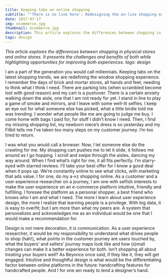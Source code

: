 ```yaml
---
title: Keeping tabs on online shopping
subtitle: "'There is no line here': Redesigning the on-line shopping experience"
date: 2017-07-17
img: ecommerce.jpg
thumbnail: ecommerce.jpg
description: This article explores the differences between shopping in physical stores and online stores. It presents the challenges and benefits of both while highlighting opportunities for improving both experiences.
tags: design
---
```


_This article explores the differences between shopping in physical stores and online stores. It presents the challenges and benefits of both while highlighting opportunities for improving both experiences.
tags: design_


I am a part of the generation you would call millennials. Keeping tabs on the latest shopping trends, we are redefining the window shopping experience. I remember the days of brick and mortar stores, all hands and feet, needing to think what I think I need. There are parking lots (when scrambled become lost with good reason) and my cart is a pushover. There is a certain anxiety walking down the aisle, one that I am not ready for yet. I stand in line to play a game of smoke and mirrors, and I leave with some well-lit selfies. I keep an eye out for what someone else has picked, what a little birdie told me was trending. I wonder what people like me are going to judge me buy. I come home with bags I paid for, for stuff I didn’t know I need. Then, I find my missing shopping list, my newborn niece’s dress is so yesterday and my Fitbit tells me I’ve taken too many steps on my customer journey. I’m too tired to return.

I was what you would call a browser. Now, I let someone else do the crawling for me. My shopping cart pushes me to let it slide, it follows me around as I go hopping. I scroll and swipe through the aisles, dancing my way around. When I find what’s right for me, it all fits perfectly. I’m starry-eyed with starred reviews. I’ll take your best offer for I know a good deal when it pops up. We’re constantly online to see what clicks, with marketing that ads value. I for one, do my a->z shopping online. As a customer and a user experience researcher on a journey, I am one with selfish interests to make the user experience on an e-commerce platform intuitive, friendly and fulfilling. I foresee the platform as a personal shopper, a best friend who knows who I am and what I need. The more I learn about user experience design, the more I realize that learning people is a privilege. With big data, it is easy to overfit; but I am more than what my peers are. A system that personalizes and acknowledges me as an individual would be one that I would make a recommendation for.

Design is not mere decoration, it is communication. As a user experience researcher, it would be my responsibility to understand what drives people to shop (hah!), what points in the customer journey are users touched by, what the buyers’ and sellers’ journey maps look like and how (s)mall changes can make it a better experience for both. Isn’t shopping all about treating your buyers well? As Beyonce once said, if they like it, they will get engaged. Intuitive and thoughtful design is what would be the differentiating factor between online platforms in the future: handcrafting features for handcrafted people. And I for one am ready to lend a designer’s hand.